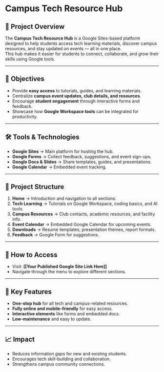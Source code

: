# Campus Tech Resource Hub

## 📌 Project Overview
The **Campus Tech Resource Hub** is a Google Sites-based platform designed to help students access tech learning materials, discover campus resources, and stay updated on events — all in one place.  
This hub makes it easier for students to connect, collaborate, and grow their skills using Google tools.

---

## 🎯 Objectives
- Provide **easy access** to tutorials, guides, and learning materials.
- Centralize **campus event updates, club details, and resources**.
- Encourage **student engagement** through interactive forms and feedback.
- Showcase how **Google Workspace tools** can be integrated for productivity.

---

## 🛠 Tools & Technologies
- **Google Sites** → Main platform for hosting the hub.
- **Google Forms** → Collect feedback, suggestions, and event sign-ups.
- **Google Docs & Slides** → Share templates, guides, and presentations.
- **Google Calendar** → Embedded event tracking.

---

## 📂 Project Structure
1. **Home** → Introduction and navigation to all sections.
2. **Tech Learning** → Tutorials on Google Workspace, coding basics, and AI tools.
3. **Campus Resources** → Club contacts, academic resources, and facility info.
4. **Event Calendar** → Embedded Google Calendar for upcoming events.
5. **Downloads** → Resume templates, presentation themes, report formats.
6. **Feedback** → Google Form for suggestions.

---

## 🚀 How to Access
- Visit: **[[Your Published Google Site Link Here]]**
- Navigate through the menu to explore different sections.

---

## 🌟 Key Features
- **One-stop hub** for all tech and campus-related resources.
- **Fully online and mobile-friendly** for easy access.
- **Interactive elements** like forms and embedded docs.
- **Low-maintenance** and easy to update.

---

## 📈 Impact
- Reduces information gaps for new and existing students.
- Encourages tech skill-building and collaboration.
- Strengthens campus community connections.
